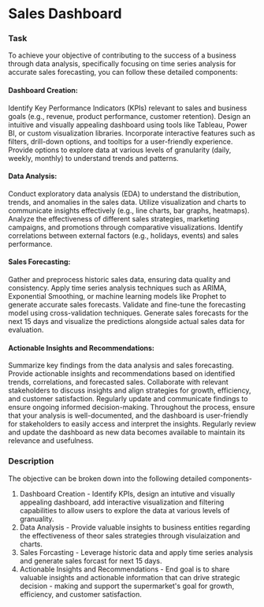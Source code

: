 # Sales Dashboard

### Task 
To achieve your objective of contributing to the success of a business through data analysis, specifically focusing on time series analysis for accurate sales forecasting, you can follow these detailed components:

#### Dashboard Creation:

Identify Key Performance Indicators (KPIs) relevant to sales and business goals (e.g., revenue, product performance, customer retention).
Design an intuitive and visually appealing dashboard using tools like Tableau, Power BI, or custom visualization libraries.
Incorporate interactive features such as filters, drill-down options, and tooltips for a user-friendly experience.
Provide options to explore data at various levels of granularity (daily, weekly, monthly) to understand trends and patterns.

#### Data Analysis:

Conduct exploratory data analysis (EDA) to understand the distribution, trends, and anomalies in the sales data.
Utilize visualization and charts to communicate insights effectively (e.g., line charts, bar graphs, heatmaps).
Analyze the effectiveness of different sales strategies, marketing campaigns, and promotions through comparative visualizations.
Identify correlations between external factors (e.g., holidays, events) and sales performance.

#### Sales Forecasting:

Gather and preprocess historic sales data, ensuring data quality and consistency.
Apply time series analysis techniques such as ARIMA, Exponential Smoothing, or machine learning models like Prophet to generate accurate sales forecasts.
Validate and fine-tune the forecasting model using cross-validation techniques.
Generate sales forecasts for the next 15 days and visualize the predictions alongside actual sales data for evaluation.

#### Actionable Insights and Recommendations:

Summarize key findings from the data analysis and sales forecasting.
Provide actionable insights and recommendations based on identified trends, correlations, and forecasted sales.
Collaborate with relevant stakeholders to discuss insights and align strategies for growth, efficiency, and customer satisfaction.
Regularly update and communicate findings to ensure ongoing informed decision-making.
Throughout the process, ensure that your analysis is well-documented, and the dashboard is user-friendly for stakeholders to easily access and interpret the insights. Regularly review and update the dashboard as new data becomes available to maintain its relevance and usefulness.

### Description 
The objective can be broken down into the following detailed components- 
1. Dashboard Creation - Identify KPIs, design an intutive and visually appealing dashboard, add interactive visualization and filtering capabilities to allow users to explore the data at various levels of granuality.
2. Data Analysis - Provide valuable insights to business entities regarding the effectiveness of theor sales strategies through visulaization and charts.
3. Sales Forcasting - Leverage historic data and apply time series analysis and generate sales forcast for next 15 days.
4. Actionable Insights and Recommendations - End goal is to share valuable insights and actionable information that can drive strategic decision - making and support the supermarket's goal for growth, efficiency, and customer satisfaction.


